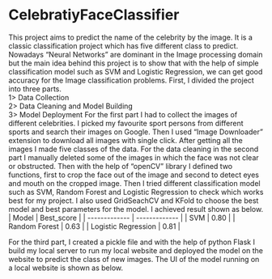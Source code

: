 # CelebratiyFaceClassifier
This project aims to predict the name of the celebrity by the image. It is a classic classification project which has five different class to predict. Nowadays “Neural Networks” are dominant in the Image processing domain but the main idea behind this project is to show that with the help of simple classification model such as SVM and Logistic Regression, we can get good accuracy for the Image classification problems. First, I divided the project into three parts.\
1> Data Collection\
2> Data Cleaning and Model Building\
3> Model Deployment
For the first part I had to collect the images of different celebrities. I picked my favourite sport persons from different sports and search their images on Google. Then I used “Image Downloader” extension to download all images with single click. After getting all the images I made five classes of the data. 
For the data cleaning in the second part I manually deleted some of the images in which the face was not clear or obstructed. Then with the help of “openCV” library I defined two functions, first to crop the face out of the image and second to detect eyes and mouth on the cropped image. Then I tried different classification model such as SVM, Random Forest and Logistic Regression to check which works best for my project. I also used GridSeachCV and KFold to choose the best model and best parameters for the model. I achieved result shown as below.
| Model  | Best_score |
| ------------- | ------------- |
| SVM | 0.80 |
| Random Forest | 0.63 |
| Logistic Regression | 0.81 |

For the third part, I created a pickle file and with the help of python Flask I build my local server to run my local website and deployed the model on the website to predict the class of new images. The UI of the model running on a local website is shown as below. 
